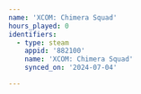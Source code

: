 ```yaml
---
name: 'XCOM: Chimera Squad'
hours_played: 0
identifiers:
  - type: steam
    appid: '882100'
    name: 'XCOM: Chimera Squad'
    synced_on: '2024-07-04'

---
```

